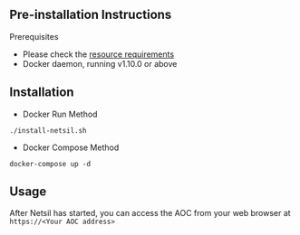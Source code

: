 ## Pre-installation Instructions
Prerequisites
* Please check the [resource requirements](https://github.com/netsil/manifests#prerequisites)
* Docker daemon, running v1.10.0 or above

## Installation
* Docker Run Method
```
./install-netsil.sh
```

* Docker Compose Method
```
docker-compose up -d
```

## Usage
After Netsil has started, you can access the AOC from your web browser at `https://<Your AOC address>` 
